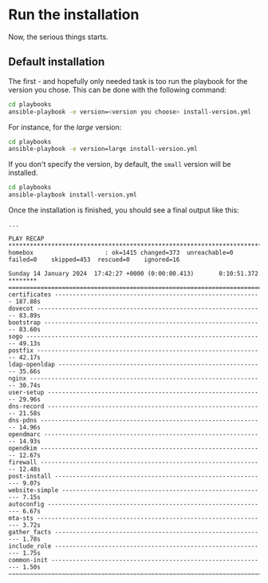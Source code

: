 # Run the installation

Now, the serious things starts.

## Default installation

The first - and hopefully only needed task is too run the playbook for the version you chose. This can be done with the
following command:

```sh
cd playbooks
ansible-playbook -e version=<version you choose> install-version.yml
```

For instance, for the _large_ version:

```sh
cd playbooks
ansible-playbook -e version=large install-version.yml
```

If you don't specify the version, by default, the `small` version will be installed.

```sh
cd playbooks
ansible-playbook install-version.yml
```

Once the installation is finished, you should see a final output like this:

```plain
...

PLAY RECAP *************************************************************************************************************
homebox                    : ok=1415 changed=373  unreachable=0    failed=0    skipped=453  rescued=0    ignored=16

Sunday 14 January 2024  17:42:27 +0000 (0:00:00.413)       0:10:51.372 ********
===============================================================================
certificates ---------------------------------------------------------- 187.88s
dovecot ---------------------------------------------------------------- 83.89s
bootstrap -------------------------------------------------------------- 83.60s
sogo ------------------------------------------------------------------- 49.13s
postfix ---------------------------------------------------------------- 42.17s
ldap-openldap ---------------------------------------------------------- 35.66s
nginx ------------------------------------------------------------------ 30.74s
user-setup ------------------------------------------------------------- 29.96s
dns-record ------------------------------------------------------------- 21.58s
dns-pdns --------------------------------------------------------------- 14.96s
opendmarc -------------------------------------------------------------- 14.93s
opendkim --------------------------------------------------------------- 12.67s
firewall --------------------------------------------------------------- 12.48s
post-install ------------------------------------------------------------ 9.07s
website-simple ---------------------------------------------------------- 7.15s
autoconfig -------------------------------------------------------------- 6.67s
mta-sts ----------------------------------------------------------------- 3.72s
gather_facts ------------------------------------------------------------ 1.78s
include_role ------------------------------------------------------------ 1.75s
common-init ------------------------------------------------------------- 1.50s
~~~~~~~~~~~~~~~~~~~~~~~~~~~~~~~~~~~~~~~~~~~~~~~~~~~~~~~~~~~~~~~~~~~~~~~~~~~~~~~
```

